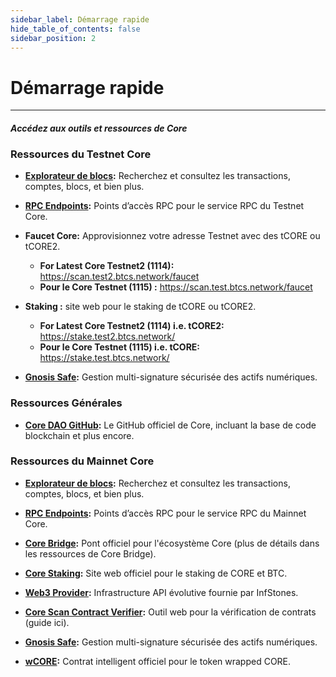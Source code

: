 ```yaml
---
sidebar_label: Démarrage rapide
hide_table_of_contents: false
sidebar_position: 2
---
```


# Démarrage rapide

---

#### _Accédez aux outils et ressources de Core_

### Ressources du Testnet Core

- **[Explorateur de blocs](https://scan.test.btcs.network/):** Recherchez et consultez les transactions, comptes, blocs, et bien plus.

- **[RPC Endpoints](https://chainlist.org/chain/1115):** Points d’accès RPC pour le service RPC du Testnet Core.

- **Faucet Core:** Approvisionnez votre adresse Testnet avec des tCORE ou tCORE2.
  - **For Latest Core Testnet2 (1114):** https://scan.test2.btcs.network/faucet
  - **Pour le Core Testnet (1115) :** https://scan.test.btcs.network/faucet

- **Staking :** site web pour le staking de tCORE ou tCORE2.
  - **For Latest Core Testnet2 (1114) i.e. tCORE2:** https://stake.test2.btcs.network/
  - **Pour le Core Testnet (1115) i.e. tCORE:** https://stake.test.btcs.network/

- **[Gnosis Safe](https://safe.test.btcs.network/welcome):** Gestion multi-signature sécurisée des actifs numériques.

### Ressources Générales

- **[Core DAO GitHub](https://github.com/coredao-org):** Le GitHub officiel de Core, incluant la base de code blockchain et plus encore.

### Ressources du Mainnet Core

- **[Explorateur de blocs](https://scan.coredao.org/):** Recherchez et consultez les transactions, comptes, blocs, et bien plus.

- **[RPC Endpoints](https://chainlist.org/chain/1116):** Points d’accès RPC pour le service RPC du Mainnet Core.

- **[Core Bridge](https://bridge.coredao.org/):** Pont officiel pour l'écosystème Core (plus de détails dans les ressources de Core Bridge).

- **[Core Staking](https://stake.coredao.org/):** Site web officiel pour le staking de CORE et BTC.

- **[Web3 Provider](https://cloud.infstones.com/login):** Infrastructure API évolutive fournie par InfStones.

- **[Core Scan Contract Verifier](https://scan.coredao.org/verifyContract):** Outil web pour la vérification de contrats (guide ici).

- **[Gnosis Safe](https://safe.coredao.org/welcome):** Gestion multi-signature sécurisée des actifs numériques.

- **[wCORE](https://scan.coredao.org/address/0x191e94fa59739e188dce837f7f6978d84727ad01):** Contrat intelligent officiel pour le token wrapped CORE.

